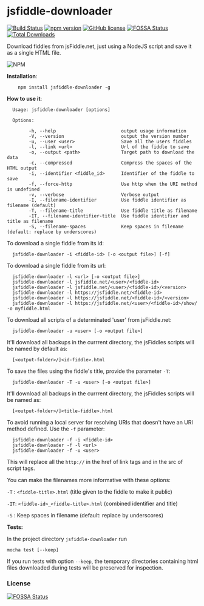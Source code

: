 # jsfiddle-downloader
[![Build Status](https://travis-ci.org/facundovictor/jsfiddle-downloader.svg?branch=master)](https://travis-ci.org/facundovictor/jsfiddle-downloader) [![npm version](https://badge.fury.io/js/jsfiddle-downloader.svg)](https://badge.fury.io/js/jsfiddle-downloader) [![GitHub license](https://img.shields.io/badge/license-MIT-blue.svg)](https://raw.githubusercontent.com/facundovictor/jsfiddle-downloader/master/LICENSE) [![FOSSA Status](https://app.fossa.io/api/projects/git%2Bgithub.com%2Ffacundovictor%2Fjsfiddle-downloader.svg?type=shield)](https://app.fossa.io/projects/git%2Bgithub.com%2Ffacundovictor%2Fjsfiddle-downloader?ref=badge_shield) [![Total Downloads](https://img.shields.io/npm/dt/jsfiddle-downloader.svg)](https://npm-stat.com/charts.html?package=jsfiddle-downloader)

Download fiddles from jsFiddle.net, just using a NodeJS script and save it as a single HTML file.

![NPM](https://nodei.co/npm/jsfiddle-downloader.png?compact=true)

**Installation**:

```
    npm install jsfiddle-downloader -g
```

**How to use it**:

```
  Usage: jsfiddle-downloader [options]

  Options:

        -h, --help                        output usage information
        -V, --version                     output the version number
        -u, --user <user>                 Save all the users fiddles
        -l, --link <url>                  Url of the fiddle to save
        -o, --output <path>               Target path to download the data
        -c, --compressed                  Compress the spaces of the HTML output
        -i, --identifier <fiddle_id>      Identifier of the fiddle to save
        -f, --force-http                  Use http when the URI method is undefined
        -v, --verbose                     Verbose output
        -I, --filename-identifier         Use fiddle identifier as filename (default)
        -T, --filename-title              Use fiddle title as filename
        -IT, --filename-identifier-title  Use fiddle identifier and title as filename
        -S, --filename-spaces             Keep spaces in filename (default: replace by underscores)
```

To download a single fiddle from its id:

```
  jsfiddle-downloader -i <fiddle-id> [-o <output file>] [-f]
```

To download a single fiddle from its url:

```
  jsfiddle-downloader -l <url> [-o <output file>]
  jsfiddle-downloader -l jsfiddle.net/<user>/<fiddle-id>
  jsfiddle-downloader -l jsfiddle.net/<user>/<fiddle-id>/<version>
  jsfiddle-downloader -l https://jsfiddle.net/<fiddle-id>
  jsfiddle-downloader -l https://jsfiddle.net/<fiddle-id>/<version>
  jsfiddle-downloader -l https://jsfiddle.net/<user>/<fiddle-id>/show/ -o myfiddle.html
```

To download all scripts of a determinated 'user' from jsFiddle.net:

```
  jsfiddle-downloader -u <user> [-o <output file>]
```

It'll download all backups in the currrent directory, the jsFiddles scripts will be named by default as:

```
  [<output-folder>/]<id-fiddle>.html
```

To save the files using the fiddle's title, provide the parameter `-T`:

```
  jsfiddle-downloader -T -u <user> [-o <output file>]
```

It'll download all backups in the currrent directory, the jsFiddles scripts will be named as:

```
  [<output-folder>/]<title-fiddle>.html
```

To avoid running a local server for resolving URIs that doesn't have an URI method defined. Use the `-f` parameter:

```
  jsfiddle-downloader -f -i <fiddle-id>
  jsfiddle-downloader -f -l <url>
  jsfiddle-downloader -f -u <user>
```

This will replace all the `http://` in the href of link tags and in the src of script tags.

You can make the filenames more informative with these options:

`-T` : `<fiddle-title>.html` (title given to the fiddle to make it public)

`-IT`: `<fiddle-id>_<fiddle-title>.html` (combined identifier and title)

`-S` : Keep spaces in filename (default: replace by underscores)

**Tests:**

In the project directory `jsfiddle-downloader` run

`mocha test [--keep]`

If you run tests with option `--keep`, the temporary directories containing
html files downloaded during tests will be preserved for inspection.

### License

[![FOSSA Status](https://app.fossa.io/api/projects/git%2Bgithub.com%2Ffacundovictor%2Fjsfiddle-downloader.svg?type=large)](https://app.fossa.io/projects/git%2Bgithub.com%2Ffacundovictor%2Fjsfiddle-downloader?ref=badge_large)
